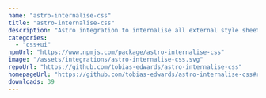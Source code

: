 ```yaml
---
name: "astro-internalise-css"
title: "astro-internalise-css"
description: "Astro integration to internalise all external style sheets in HTML files."
categories:
  - "css+ui"
npmUrl: "https://www.npmjs.com/package/astro-internalise-css"
image: "/assets/integrations/astro-internalise-css.svg"
repoUrl: "https://github.com/tobias-edwards/astro-internalise-css"
homepageUrl: "https://github.com/tobias-edwards/astro-internalise-css#readme"
downloads: 39
---
```

